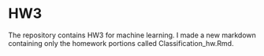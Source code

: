 # HW3
The repository contains HW3 for machine learning. I made a new markdown containing only the homework portions called Classification_hw.Rmd.
